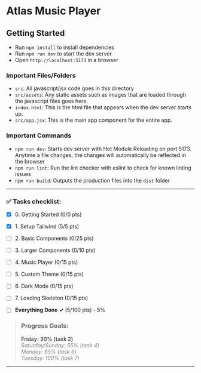 # Atlas Music Player

## Getting Started

- Run `npm install` to install dependencies
- Run `npm run dev` to start the dev server
- Open `http://localhost:5173` in a browser

### Important Files/Folders

- `src`: All javascript/jsx code goes in this directory
- `src/assets`: Any static assets such as images that are loaded through the javascript files goes here.
- `index.html`: This is the html file that appears when the dev server starts up.
- `src/app.jsx`: This is the main app component for the entire app.

### Important Commands

- `npm run dev`: Starts dev server with Hot Module Reloading on port 5173. Anytime a file changes, the changes will automatically be reflected in the browser
- `npm run lint`: Run the lint checker with eslint to check for known linting issues
- `npm run build`: Outputs the production files into the `dist` folder


---

### ✅ Tasks checklist:
- [X] ​0. Getting Started (0/0 pts)
- [X] ​1. Setup Tailwind (5/5 pts)
- [ ] ​2. Basic Components (0/25 pts)
- [ ] ​3. Larger Components (0/10 pts)
- [ ] ​4. Music Player (0/15 pts)
- [ ] ​5. Custom Theme (0/15 pts)
- [ ] ​6. Dark Mode (0/15 pts)
- [ ] ​7. Loading Skeleton (0/15 pts)


- [ ] **Everything Done ✓** (5/100 pts) - 5%

>### Progress Goals:
><strong>Friday: 30% (task 2)</strong>  
<em style="color: gray">Saturday/Sunday: 55% (task 4)</em>  
<em style="color: gray">Monday: 85% (task 6)</em>  
<em style="color: gray">Tuesday: 100% (task 7)</em>

---
